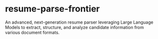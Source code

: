 # resume-parse-frontier
An advanced, next-generation resume parser leveraging Large Language Models to extract, structure, and analyze candidate information from various document formats.
